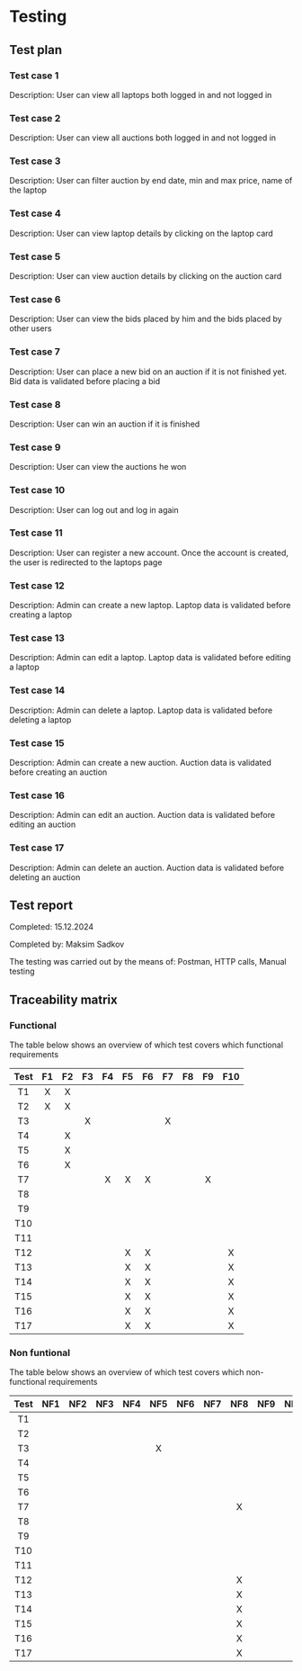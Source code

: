 # Testing

## Test plan

### Test case 1

Description: User can view all laptops both logged in and not logged in

### Test case 2

Description: User can view all auctions both logged in and not logged in

### Test case 3

Description: User can filter auction by end date, min and max price, name of the laptop

### Test case 4

Description: User can view laptop details by clicking on the laptop card

### Test case 5

Description: User can view auction details by clicking on the auction card

### Test case 6

Description: User can view the bids placed by him and the bids placed by other users

### Test case 7

Description: User can place a new bid on an auction if it is not finished yet. Bid data is validated before placing a
bid

### Test case 8

Description: User can win an auction if it is finished

### Test case 9

Description: User can view the auctions he won

### Test case 10

Description: User can log out and log in again

### Test case 11

Description: User can register a new account. Once the account is created, the user is redirected to the laptops page

### Test case 12

Description: Admin can create a new laptop. Laptop data is validated before creating a laptop

### Test case 13

Description: Admin can edit a laptop. Laptop data is validated before editing a laptop

### Test case 14

Description: Admin can delete a laptop. Laptop data is validated before deleting a laptop

### Test case 15

Description: Admin can create a new auction. Auction data is validated before creating an auction

### Test case 16

Description: Admin can edit an auction. Auction data is validated before editing an auction

### Test case 17

Description: Admin can delete an auction. Auction data is validated before deleting an auction

## Test report

Completed: 15.12.2024

Completed by: Maksim Sadkov

The testing was carried out by the means of: Postman, HTTP calls, Manual testing

## Traceability matrix

### Functional

The table below shows an overview of which test covers which functional requirements

| Test | F1 | F2 | F3 | F4 | F5 | F6 | F7 | F8 | F9 | F10 | 
|:----:|:--:|:--:|:--:|:--:|:--:|:--:|:--:|:--:|:--:|:---:|
|  T1  | X  | X  |    |    |    |    |    |    |    |     |
|  T2  | X  | X  |    |    |    |    |    |    |    |     |
|  T3  |    |    | X  |    |    |    | X  |    |    |     |
|  T4  |    | X  |    |    |    |    |    |    |    |     |
|  T5  |    | X  |    |    |    |    |    |    |    |     |
|  T6  |    | X  |    |    |    |    |    |    |    |     |
|  T7  |    |    |    | X  | X  | X  |    |    | X  |     |
|  T8  |    |    |    |    |    |    |    |    |    |     |
|  T9  |    |    |    |    |    |    |    |    |    |     |
| T10  |    |    |    |    |    |    |    |    |    |     |
| T11  |    |    |    |    |    |    |    |    |    |     |
| T12  |    |    |    |    | X  | X  |    |    |    |  X  |
| T13  |    |    |    |    | X  | X  |    |    |    |  X  |
| T14  |    |    |    |    | X  | X  |    |    |    |  X  |
| T15  |    |    |    |    | X  | X  |    |    |    |  X  |
| T16  |    |    |    |    | X  | X  |    |    |    |  X  |'
| T17  |    |    |    |    | X  | X  |    |    |    |  X  |

### Non funtional

The table below shows an overview of which test covers which non-functional requirements

| Test | NF1 | NF2 | NF3 | NF4 | NF5 | NF6 | NF7 | NF8 | NF9 | NF10 | NF11 | NF12 | NF13 | NF14 | NF15 | NF16 | NF17 | NF18 | NF19 | 
|:----:|:---:|:---:|:---:|:---:|:---:|:---:|:---:|:---:|:---:|:----:|:----:|:----:|:----:|:----:|:----:|:----:|:----:|:----:|:----:|
|  T1  |     |     |     |     |     |     |     |     |     |      |      |      |      |      |      |      |      |      |      |
|  T2  |     |     |     |     |     |     |     |     |     |      |      |      |      |      |      |      |      |      |      |
|  T3  |     |     |     |     |  X  |     |     |     |     |      |      |      |      |      |      |      |      |      |      |
|  T4  |     |     |     |     |     |     |     |     |     |      |      |      |      |      |      |      |      |      |      |
|  T5  |     |     |     |     |     |     |     |     |     |      |      |      |      |      |      |      |      |      |      |
|  T6  |     |     |     |     |     |     |     |     |     |      |      |      |      |      |      |      |      |      |      |
|  T7  |     |     |     |     |     |     |     |  X  |     |      |      |      |      |      |      |      |      |      |      |
|  T8  |     |     |     |     |     |     |     |     |     |      |      |      |      |      |      |      |      |      |      | 
|  T9  |     |     |     |     |     |     |     |     |     |      |      |      |      |      |      |      |      |      |      |
| T10  |     |     |     |     |     |     |     |     |     |      |      |      |      |      |      |      |      |      |      |
| T11  |     |     |     |     |     |     |     |     |     |      |      |  X   |      |      |      |      |      |      |      | 
| T12  |     |     |     |     |     |     |     |  X  |     |      |      |      |      |      |      |      |      |      |      |
| T13  |     |     |     |     |     |     |     |  X  |     |      |      |      |      |      |      |      |      |      |      |
| T14  |     |     |     |     |     |     |     |  X  |     |      |      |      |      |      |      |      |      |      |      | 
| T15  |     |     |     |     |     |     |     |  X  |     |      |      |      |      |      |      |      |      |      |      |
| T16  |     |     |     |     |     |     |     |  X  |     |      |      |      |      |      |      |      |      |      |      |
| T17  |     |     |     |     |     |     |     |  X  |     |      |      |      |      |      |      |      |      |      |      |


